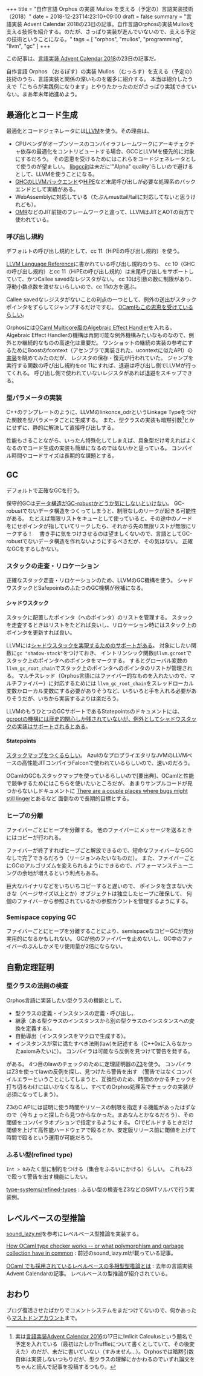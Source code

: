 +++
title = "自作言語 Orphos の実装 Mullos を支える（予定の）言語実装技術（2018）"
date = 2018-12-23T14:23:10+09:00
draft = false
summary = "言語実装 Advent Calendar 2018の23日の記事。自作言語Orphosの実装Mullosを支える技術を紹介する。のだが、さっぱり実装が進んでいないので、支える予定の技術ということになる。"
tags = [
  "orphos",
  "mullos",
  "programming",
  "llvm",
  "gc"
]
+++

この記事は、[言語実装 Advent Calendar 2018](https://qiita.com/advent-calendar/2018/lang_dev)の23日の記事だ。

自作言語 Orphos （おるぽす）の実装 Mullos （むっろす）を支える（予定の）技術のうち、言語実装と関係の深いものを雑多に紹介する。
本当は紹介したうえで「こちらが実践例になります」とやりたかったのだがさっぱり実践できていない。まあ年末年始進めよう。

## 最適化とコード生成
最適化とコードジェネレータには[LLVM](https://llvm.org/)を使う。その理由は、

- CPUベンダがオープンソースのコンパイラフレームワークにアーキチェクチャ依存の最適化をコントリビュートする場合、GCCとLLVMを優先的に対象にするだろう。
  その恩恵を受けるためにはこれらをコードジェネレータとして使うのが望ましい。
  [libgccjit](https://gcc.gnu.org/onlinedocs/gcc-8.2.0/jit/index.html)は未だに'"Alpha" quality'らしいので避けるとして、LLVMを使うことになる。
- [GHCのLLVMバックエンド](https://ghc.haskell.org/trac/ghc/wiki/Commentary/Compiler/Backends/LLVM)や[HiPE](http://erlang.org/doc/man/HiPE_app.html)など末尾呼び出しが必要な処理系のバックエンドとして実績がある。
- WebAssemblyに対応している（たぶんmusttail/tailに対応してないと思うけれども）。
- [OMR](https://github.com/eclipse/omr)などのJIT前提のフレームワークと違って、LLVMはJITとAOTの両方で使われている。

### 呼び出し規約
デフォルトの呼び出し規約として、cc 11（HiPEの呼び出し規約）を使う。

[LLVM Language Reference](https://llvm.org/docs/LangRef.html)に書かれている呼び出し規約のうち、
cc 10（GHCの呼び出し規約）とcc 11（HiPEの呼び出し規約）は末尾呼び出しをサポートしていて、かつCallee savedなレジスタがない。
cc 10は引数の数に制限があり、浮動小数点数を渡せないらしいので、cc 11の方を選ぶ。

Callee savedなレジスタがないことの利点の一つとして、例外の送出がスタックポインタをずらしてジャンプするだけですむ。
[OCamlもこの恩恵を受けているらしい](https://github.com/whitequark/ocaml-llvm-ng/blob/master/doc/abi.md#caller-save-registers)。

Orphosには[OCaml Multicore風のAlgebraic Effect Handler](https://github.com/ocamllabs/ocaml-effects-tutorial)を入れる。
Algebraic Effect Handlerの機構は再開可能な例外機構みたいなものなので、例外とか継続的なものの高速化は重要だ。
ワンショットの継続の実装の参考にするためにBoostのfcontext（アセンブラで実装された、ucontextに似たAPI）の
[実装](https://github.com/boostorg/context/blob/boost-1.69.0/src/asm/jump_x86_64_sysv_elf_gas.S)を眺めてみたのだが、
レジスタの保存・復元が行われていた。
ジャンプを実行する関数の呼び出し規約をcc 11にすれば、退避は呼び出し側でLLVMが行ってくれる。
呼び出し側で使われていないレジスタがあれば退避をスキップできる。

### 型パラメータの実装
C++のテンプレートのように、LLVMのlinkonce_odrというLinkage Typeをつけた関数を型パラメータごとに生成する。
また、型クラスの実装も暗黙引数[^implicit-param]とかにせずに、静的に解決して直接呼び出しする。

[^implicit-param]: 実は[言語実装Advent Calendar 2016](https://qiita.com/advent-calendar/2016/lang_dev)の17日にImlicit Calculusという題名で予定を入れている（最初はたしかTruffleについて書くとしていて、その後変えた）のだが、未だに書いていない（すみません…）。Orphosでは暗黙引数自体は実装しないつもりだが、型クラスの理解にかかわるのでいずれ論文をちゃんと読んで記事を投稿するつもり。

性能もさることながら、いったん特殊化してしまえば、具象型だけ考えればよくなるのでコード生成の実装も簡単になるのではないかと思っている。
コンパイル時間やコードサイズは長期的な課題とする。

## GC
デフォルトで正確なGCを行う。

保守的GCは[データ構造がGC-robustかどうか気にしないといけない](http://www.hpl.hp.com/techreports/2001/HPL-2001-251.pdf)。
GC-robustでないデータ構造をつくってしまうと、制限なしのリークが起きる可能性がある。
たとえば無限リストをキューとして使っていると、その途中のノードをにせポインタが指していてリークしたら、それから先の無限リストが無限にリークする！　
書き手に気をつけさせるのは望ましくないので、言語としてGC-robustでないデータ構造を作れないようにするべきだが、その気はない。
正確なGCをするしかない。

### スタックの走査・リロケーション
正確なスタック走査・リロケーションのため、LLVMのGC機構を使う。
シャドウスタックとSafepointsのふたつのGC機構が候補になる。

#### シャドウスタック
スタックに配置したポインタ（へのポインタ）のリストを管理する。
スタックを走査するときはリストをたどれば良いし、リロケーション時にはスタック上のポインタを更新すれば良い。

LLVMには[シャドウスタックを実現するためのサポートがある](https://llvm.org/docs/GarbageCollection.html#the-shadow-stack-gc)。
対象にしたい関数に`gc "shadow-stack"`をつけておき、
イントリンシック関数`@llvm.gcroot`でスタック上のポインタへのポインタをマークする。
するとグローバル変数の`llvm_gc_root_chain`でスタック上のポインタへのポインタのリストが管理される。
マルチスレッド（Orphos言語にはファイバー的なものを入れたいので、マルチファイバー）に対応するためには
`llvm_gc_root_chain`をスレッドローカル変数かローカル変数にする必要がありそうなど、いろいろと手を入れる必要がありそうだが、いちから実装するよりは楽だろう。

LLVMのもうひとつのGCサポートであるStatepointsのドキュメントには、
[gcrootの機構には歴史的関心しか残されていないが、例外としてシャドウスタックの実装はサポートされるとある](https://llvm.org/docs/Statepoints.html#status)。

#### Statepoints
[スタックマップをつくるらしい](https://llvm.org/docs/Statepoints.html#stack-map-format)。
AzulのなプロプライエタリなJVMのLLVMベースの高性能JITコンパイラFalconで使われているらしいので、速いのだろう。

OCamlのGCもスタックマップを使っているらしいので[要出典]、OCamlと性能で競争するためにはこちらを使いたいところだが、
あまりサンプルコードが見つからないしドキュメントに
[There are a couple places where bugs might still linger](https://llvm.org/docs/Statepoints.html#status)とあるなど
面倒なので長期的目標とする。

### ヒープの分離
ファイバーごとにヒープを分離する。
他のファイバーにメッセージを送るときにはコピーが行われる。

ファイバーが終了すればヒープごと解放できるので、短命なファイバーならGCなしで完了できるだろう（リージョンみたいなものだ）。
また、ファイバーごとにGCのアルゴリズムを変えられるようにできるので、パフォーマンスチューニングの余地が増えるという利点もある。

巨大なバイナリなどをいちいちコピーすると遅いので、
ポインタを含まない大きな（ページサイズ以上とか）オブジェクトは独立したヒープに確保して、
何個のファイバーから参照されているかの参照カウントを管理するようにする。

### Semispace copying GC
ファイバーごとにヒープを分離することにより、semispaceなコピーGCが充分実用的になるかもしれない。
GCが他のファイバーを止めないし、GC中のファイバーのぶんしかメモリ使用量が2倍にならない。

## 自動定理証明
### 型クラスの法則の検査
Orphos言語に実装したい型クラスの機能として、

- 型クラスの定義・インスタンスの定義・呼び出し。
- 継承（ある型クラスのインスタンスから別の型クラスのインスタンスへの変換を定義する）。
- 自動導出（インスタンスをマクロで生成する）。
- インスタンスが常に満たすべき法則(law)を記述する（C++0xに入らなかったaxiomみたいに）。
  コンパイラは可能なら反例を見つけて警告を発する。
 
がある。
4つ目のlawのチェックのために定理証明器の[Z3](https://github.com/Z3Prover/z3)を使う。
コンパイラはZ3を使ってlawの反例を探し、見つけたら警告を出す
（警告ではなくコンパイルエラーということにしてしまうと、互換性のため、時間のかかるチェックを打ち切るわけにはいかなくなるし、すべてのOrphos処理系でチェックの実装が必須になってしまう）。

Z3のC APIには証明に使う時間やリソースの制限を指定する機能があったはずなので（今ちょっと探したら見つからなかった。まあなんとかなるだろう）、その閾値をコンパイラオプションで指定するようにする。
CIでビルドするときだけ閾値を上げて高性能ハードウェアで殴るとか、安定版リリース前に閾値を上げて時間で殴るという運用が可能だろう。

### ふるい型(refined type)
`Int > 0`みたく型に制約をつける（集合をふるいにかける）らしい。
これもZ3で殴って警告を出す機能にしたい。

[type-systems/refined-types](https://github.com/tomprimozic/type-systems/tree/master/refined_types)
:    ふるい型の検査をZ3などのSMTソルバで行う実装例。


## レベルベースの型推論
[sound_lazy.ml](http://okmij.org/ftp/ML/generalization/sound_lazy.ml)を参考にレベルベース型推論を実装する。

[How OCaml type checker works -- or what polymorphism and garbage collection have in common](http://okmij.org/ftp/ML/generalization.html)
:    前述のsound_lazy.mlが載っている記事。

[OCaml でも採用されているレベルベースの多相型型推論とは](https://rhysd.hatenablog.com/entry/2017/12/16/002048)
:    去年の言語実装Advent Calendarの記事。
     レベルベースの型推論が紹介されている。

## おわり
ブログ復活させたばかりでコメントシステムをまだつけてないので、何かあったら[マストドンアカウント](https://mstdn.res.ac/@tomoaki3478)まで。
